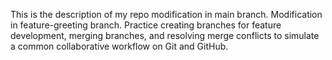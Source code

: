 This is the description of my repo
modification in main branch.
Modification in feature-greeting branch.
Practice creating branches for feature development, merging branches, and resolving merge conflicts to simulate a common collaborative workflow on Git and GitHub.



